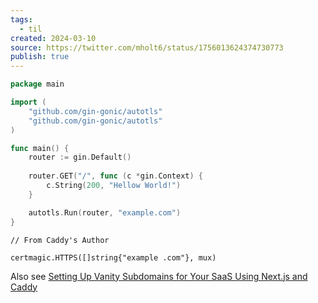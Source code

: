 ```yaml
---
tags:
  - til
created: 2024-03-10
source: https://twitter.com/mholt6/status/1756013624374730773
publish: true
---
```


```go
package main

import (
	"github.com/gin-gonic/autotls"
	"github.com/gin-gonic/autotls"
)

func main() {
	router := gin.Default()
	
	router.GET("/", func (c *gin.Context) {
		c.String(200, "Hellow World!")
	}

	autotls.Run(router, "example.com")
}
```

```
// From Caddy's Author

certmagic.HTTPS([]string{"example .com"}, mux)
```

Also see
[Setting Up Vanity Subdomains for Your SaaS Using Next.js and Caddy](https://logsnag.com/blog/setting-up-vanity-subdomains-for-your-saas-using-caddy)